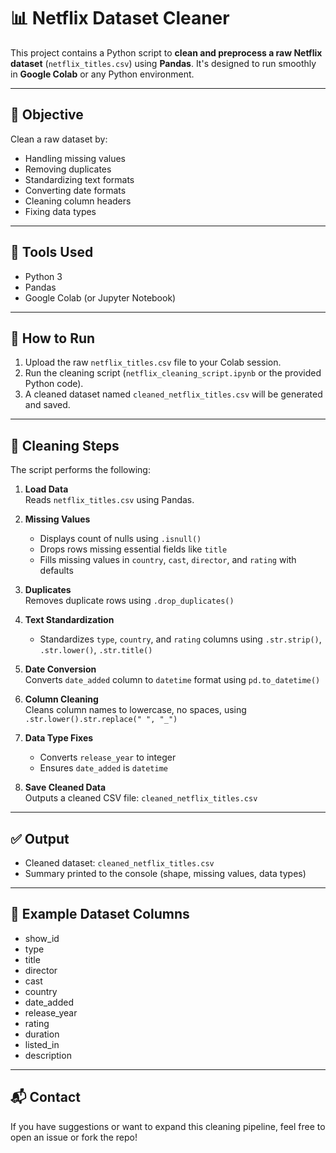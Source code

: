 
# 📊 Netflix Dataset Cleaner

This project contains a Python script to **clean and preprocess a raw Netflix dataset** (`netflix_titles.csv`) using **Pandas**. It's designed to run smoothly in **Google Colab** or any Python environment.

---

## 📌 Objective

Clean a raw dataset by:
- Handling missing values
- Removing duplicates
- Standardizing text formats
- Converting date formats
- Cleaning column headers
- Fixing data types

---

## 🧰 Tools Used

- Python 3
- Pandas
- Google Colab (or Jupyter Notebook)

---

## 🚀 How to Run

1. Upload the raw `netflix_titles.csv` file to your Colab session.
2. Run the cleaning script (`netflix_cleaning_script.ipynb` or the provided Python code).
3. A cleaned dataset named `cleaned_netflix_titles.csv` will be generated and saved.

---

## 🧹 Cleaning Steps

The script performs the following:

1. **Load Data**  
   Reads `netflix_titles.csv` using Pandas.

2. **Missing Values**  
   - Displays count of nulls using `.isnull()`
   - Drops rows missing essential fields like `title`
   - Fills missing values in `country`, `cast`, `director`, and `rating` with defaults

3. **Duplicates**  
   Removes duplicate rows using `.drop_duplicates()`

4. **Text Standardization**  
   - Standardizes `type`, `country`, and `rating` columns using `.str.strip()`, `.str.lower()`, `.str.title()`

5. **Date Conversion**  
   Converts `date_added` column to `datetime` format using `pd.to_datetime()`

6. **Column Cleaning**  
   Cleans column names to lowercase, no spaces, using `.str.lower().str.replace(" ", "_")`

7. **Data Type Fixes**  
   - Converts `release_year` to integer
   - Ensures `date_added` is `datetime`

8. **Save Cleaned Data**  
   Outputs a cleaned CSV file: `cleaned_netflix_titles.csv`

---

## ✅ Output

- Cleaned dataset: `cleaned_netflix_titles.csv`
- Summary printed to the console (shape, missing values, data types)

---

## 📎 Example Dataset Columns

- show_id
- type
- title
- director
- cast
- country
- date_added
- release_year
- rating
- duration
- listed_in
- description

---

## 📬 Contact

If you have suggestions or want to expand this cleaning pipeline, feel free to open an issue or fork the repo!
